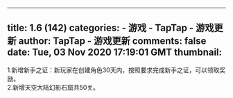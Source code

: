 
---
title: 1.6 (142)
categories: 
    - 游戏
    - TapTap - 游戏更新
author: TapTap - 游戏更新
comments: false
date: Tue, 03 Nov 2020 17:19:01 GMT
thumbnail: 
---

<div>   
<div>1.新增新手之证：新玩家在创建角色30天内，按照要求完成新手之证，可以领取奖励。<br>2.新增天空大陆幻影石窟共50关。</div>  
</div>
            
